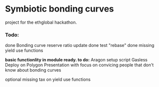 # Symbiotic bonding curves

project for the ethglobal hackathon.

### Todo:


done Bonding curve reserve ratio update
done test "rebase"
done missing yield use functions

**basic functionlity in module ready. to do:**
Aragon setup script
Gasless
Deploy on Polygon
Presentation with focus on convicing people that don't know about bonding curves

optional missing tax on yield use functions